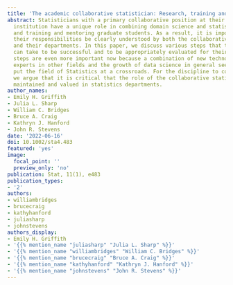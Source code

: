 ```yaml
---
title: 'The academic collaborative statistician: Research, training and evaluation'
abstract: Statisticians with a primary collaborative position at their academic
  institution have a unique role in combining domain science and statistical research
  and training and mentoring graduate students. As a result, it is important that
  their responsibilities be clearly understood by both the collaborative statisticians
  and their departments. In this paper, we discuss various steps that these statisticians
  can take to be successful and to be appropriately evaluated for their work. These
  steps are even more important now because a combination of new technologies, quantitative
  experts in other fields and the growth of data science in general seems to have
  put the field of Statistics at a crossroads. For the discipline to continue to flourish,
  we argue that it is critical that the role of the collaborative statistician be
  maintained and valued in statistics departments.
author_names:
- Emily H. Griffith
- Julia L. Sharp
- William C. Bridges
- Bruce A. Craig
- Kathryn J. Hanford
- John R. Stevens
date: '2022-06-16'
doi: 10.1002/sta4.483
featured: 'yes'
image:
  focal_point: ''
  preview_only: 'no'
publication: Stat, 11(1), e483
publication_types:
- '2'
authors:
- williambridges
- brucecraig
- kathyhanford
- juliasharp
- johnstevens
authors_display:
- Emily H. Griffith
- '{{% mention_name "juliasharp" "Julia L. Sharp" %}}'
- '{{% mention_name "williambridges" "William C. Bridges" %}}'
- '{{% mention_name "brucecraig" "Bruce A. Craig" %}}'
- '{{% mention_name "kathyhanford" "Kathryn J. Hanford" %}}'
- '{{% mention_name "johnstevens" "John R. Stevens" %}}'
---
```

